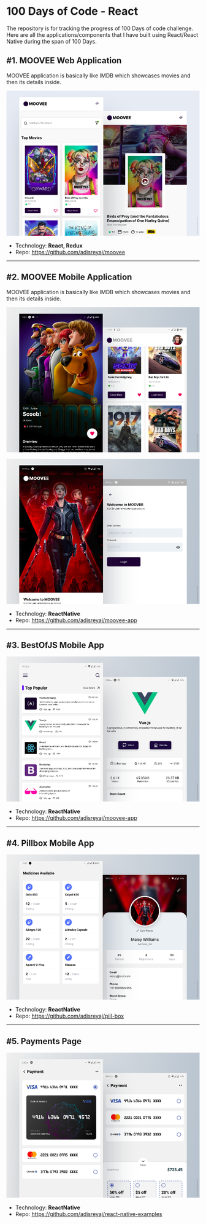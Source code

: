 # 100 Days of Code - React

The repository is for tracking the progress of 100 Days of code challenge.
Here are all the applications/components that I have built using React/React Native during the span of 100 Days.

## #1. MOOVEE Web Application

MOOVEE application is basically like IMDB which showcases movies and then its details inside.

![MOOVEE Web Application](./assets/moovee-web.png)

- Technology: **React, Redux**
- Repo: https://github.com/adisreyaj/moovee

<hr>

## #2. MOOVEE Mobile Application

MOOVEE application is basically like IMDB which showcases movies and then its details inside.

![MOOVEE Web Application](./assets/moovee-app.png)

![MOOVEE Web Application](./assets/moovee-app-login.png)

- Technology: **ReactNative**
- Repo: https://github.com/adisreyaj/moovee-app

<hr>

## #3. BestOfJS Mobile App

![MOOVEE Web Application](./assets/bestofjs-app.png)

- Technology: **ReactNative**
- Repo: https://github.com/adisreyaj/moovee-app

<hr>

## #4. Pillbox Mobile App

![MOOVEE Web Application](./assets/pillbox-app.png)

- Technology: **ReactNative**
- Repo: https://github.com/adisreyaj/pill-box

<hr>

## #5. Payments Page

![MOOVEE Web Application](./assets/payments-app.png)

- Technology: **ReactNative**
- Repo: https://github.com/adisreyaj/react-native-examples
